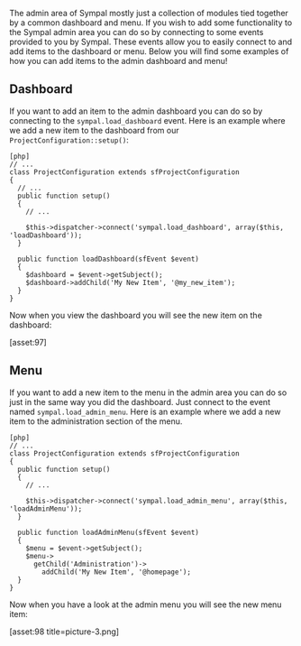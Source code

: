The admin area of Sympal mostly just a collection of modules tied together by a common dashboard and menu. If you wish to add some functionality to the Sympal admin area you can do so by connecting to some events provided to you by Sympal. These events allow you to easily connect to and add items to the dashboard or menu. Below you will find some examples of how you can add items to the admin dashboard and menu!

## Dashboard

If you want to add an item to the admin dashboard you can do so by connecting to the `sympal.load_dashboard` event. Here is an example where we add a new item to the dashboard from our `ProjectConfiguration::setup()`:

    [php]
    // ...
    class ProjectConfiguration extends sfProjectConfiguration
    {
      // ...
      public function setup()
      {
        // ...

        $this->dispatcher->connect('sympal.load_dashboard', array($this, 'loadDashboard'));
      }

      public function loadDashboard(sfEvent $event)
      {
        $dashboard = $event->getSubject();
        $dashboard->addChild('My New Item', '@my_new_item');
      }
    }

Now when you view the dashboard you will see the new item on the dashboard:

[asset:97]

## Menu

If you want to add a new item to the menu in the admin area you can do so just in the same way you did the dashboard. Just connect to the event named `sympal.load_admin_menu`. Here is an example where we add a new item to the administration section of the menu.


    [php]
    // ...
    class ProjectConfiguration extends sfProjectConfiguration
    {
      public function setup()
      {
        // ...

        $this->dispatcher->connect('sympal.load_admin_menu', array($this, 'loadAdminMenu'));
      }

      public function loadAdminMenu(sfEvent $event)
      {
        $menu = $event->getSubject();
        $menu->
          getChild('Administration')->
            addChild('My New Item', '@homepage');
      }
    }

Now when you have a look at the admin menu you will see the new menu item:

[asset:98 title=picture-3.png]